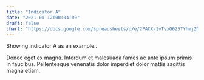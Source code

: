 ```yaml
---
title: "Indicator A"
date: "2021-01-12T00:04:00"
draft: false
chart: "https://docs.google.com/spreadsheets/d/e/2PACX-1vTvxO625TYhmj2MUvsFYcINa2K94X16UTZjR_26-YoqJ_u4IZUuZVPZdBGisfxJzyNPWPBynQLLyu1W/pubchart?oid=1286401759&amp;format=interactive"
---
```


Showing indicator A as an example.. 

Donec eget ex magna. Interdum et malesuada fames ac ante ipsum primis in faucibus. Pellentesque venenatis dolor imperdiet dolor mattis sagittis magna etiam.
